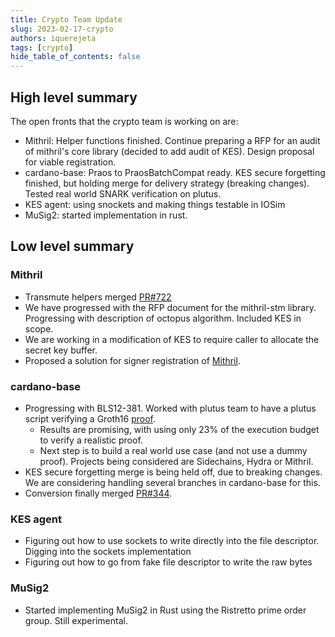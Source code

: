 ```yaml
---
title: Crypto Team Update
slug: 2023-02-17-crypto
authors: iquerejeta
tags: [crypto]
hide_table_of_contents: false
---
```


## High level summary
The open fronts that the crypto team is working on are:
* Mithril: Helper functions finished. Continue preparing a RFP for an audit of mithril's core library (decided to add audit of KES). Design proposal for viable registration.
* cardano-base: Praos to PraosBatchCompat ready. KES secure forgetting finished, but holding merge for delivery strategy (breaking changes). Tested real world SNARK verification on plutus.
* KES agent: using snockets and making things testable in IOSim
* MuSig2: started implementation in rust.

## Low level summary

### Mithril
* Transmute helpers merged [PR#722](https://github.com/input-output-hk/mithril/pull/722)
* We have progressed with the RFP document for the mithril-stm library. Progressing with description of octopus algorithm. Included KES in scope. 
* We are working in a modification of KES to require caller to allocate the secret key buffer.
* Proposed a solution for signer registration of [Mithril](https://github.com/input-output-hk/mithril/wiki/Mithril-registration-procedure#cost).
### cardano-base
* Progressing with BLS12-381. Worked with plutus team to have a plutus script verifying a Groth16 [proof](https://github.com/input-output-hk/plutus/tree/kwxm/BLS12_381/prototype/plutus-benchmark/bls-benchmarks).
	* Results are promising, with using only 23% of the execution budget to verify a realistic proof. 
	* Next step is to build a real world use case (and not use a dummy proof). Projects being considered are Sidechains, Hydra or Mithril.
* KES secure forgetting merge is being held off, due to breaking changes. We are considering handling several branches in cardano-base for this.
* Conversion finally merged [PR#344](https://github.com/input-output-hk/cardano-base/pull/344).

### KES agent
* Figuring out how to use sockets to write directly into the file descriptor. Digging into the sockets implementation
* Figuring out how to go from fake file descriptor to write the raw bytes

### MuSig2
* Started implementing MuSig2 in Rust using the Ristretto prime order group. Still experimental.
